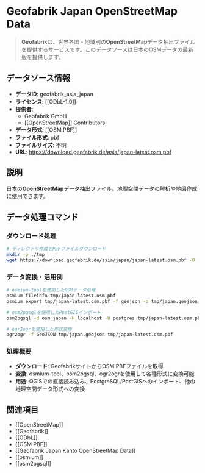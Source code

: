 # Geofabrik Japan OpenStreetMap Data

> **Geofabrik**は、世界各国・地域別の**OpenStreetMap**データ抽出ファイルを提供するサービスです。このデータソースは日本のOSMデータの最新版を提供します。

## データソース情報

- **データID**: geofabrik_asia_japan
- **ライセンス**: [[ODbL-1.0]]
- **提供者**:
  - Geofabrik GmbH
  - [[OpenStreetMap]] Contributors
- **データ形式**: [[OSM PBF]]
- **ファイル形式**: pbf
- **ファイルサイズ**: 不明
- **URL**: https://download.geofabrik.de/asia/japan-latest.osm.pbf

## 説明

日本の**OpenStreetMap**データ抽出ファイル。地理空間データの解析や地図作成に使用できます。

## データ処理コマンド

### ダウンロード処理

```bash
# ディレクトリ作成とPBFファイルダウンロード
mkdir -p ./tmp
wget https://download.geofabrik.de/asia/japan/japan-latest.osm.pbf -O ./tmp/japan-latest.osm.pbf
```

### データ変換・活用例

```bash
# osmium-toolを使用したOSMデータ処理
osmium fileinfo tmp/japan-latest.osm.pbf
osmium export tmp/japan-latest.osm.pbf -f geojson -o tmp/japan.geojson

# osm2pgsqlを使用したPostGISインポート
osm2pgsql -d osm_japan -H localhost -U postgres tmp/japan-latest.osm.pbf

# ogr2ogrを使用した形式変換
ogr2ogr -f GeoJSON tmp/japan.geojson tmp/japan-latest.osm.pbf
```

### 処理概要

- **ダウンロード**: GeofabrikサイトからOSM PBFファイルを取得
- **変換**: osmium-tool、osm2pgsql、ogr2ogrを使用して各種形式に変換可能
- **用途**: QGISでの直接読み込み、PostgreSQL/PostGISへのインポート、他の地理空間データ形式への変換

## 関連項目

- [[OpenStreetMap]]
- [[Geofabrik]]
- [[ODbL]]
- [[OSM PBF]]
- [[Geofabrik Japan Kanto OpenStreetMap Data]]
- [[osmium]]
- [[osm2pgsql]]

